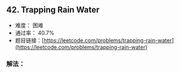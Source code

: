 ## 42. Trapping Rain Water


- 难度： 困难
- 通过率： 40.7%
- 题目链接：[https://leetcode.com/problems/trapping-rain-water](https://leetcode.com/problems/trapping-rain-water)



### 解法：
